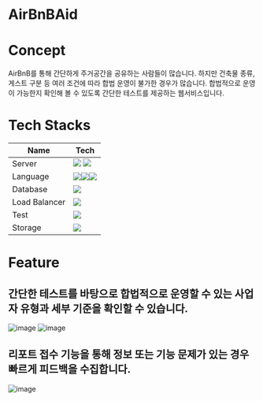 # AirBnBAid

# Concept

AirBnB를 통해 간단하게 주거공간을 공유하는 사람들이 많습니다.
하지만 건축물 종류, 게스트 구분 등 여러 조건에 따라 합법 운영이 불가한 경우가 많습니다.
합법적으로 운영이 가능한지 확인해 볼 수 있도록 간단한 테스트를 제공하는 웹서비스입니다.

# Tech Stacks

|Name|Tech|
|---|---|
|Server|<img src="https://img.shields.io/badge/Node.js-339933?style=flat-square&logo=Node.js&logoColor=white"/> <img src="https://img.shields.io/badge/Express-000000?style=flat-square&logo=Express&logoColor=white"/>|
|Language|<img src="https://img.shields.io/badge/JavaScript-F7DF1E?style=flat-square&logo=JavaScript&logoColor=white"/><img src="https://img.shields.io/badge/-%20html-green"/><img src="https://img.shields.io/badge/-%20css-white"/>|
|Database|<img src="https://img.shields.io/badge/MySQL-4479A1?style=flat-square&logo=MySQL&logoColor=white"/>|
|Load Balancer|<img src="https://img.shields.io/badge/AWS ALB-FF9900?style=flat-square"/>|
|Test|<img src="https://img.shields.io/badge/Jest-C21325?style=flat-square&logo=Jest&logoColor=white"/>|
|Storage|<img src="https://img.shields.io/badge/AWS S3-FF9900?style=flat-square"/>|

# Feature
 
## 간단한 테스트를 바탕으로 합법적으로 운영할 수 있는 사업자 유형과 세부 기준을 확인할 수 있습니다.

![image](https://user-images.githubusercontent.com/54808299/147044858-44162f97-3080-46d5-8259-3d8d47e0743e.png)
![image](https://user-images.githubusercontent.com/54808299/147044980-c006e48a-bf2a-472e-8188-aa2373d7cb13.png)

## 리포트 접수 기능을 통해 정보 또는 기능 문제가 있는 경우 빠르게 피드백을 수집합니다.

![image](https://user-images.githubusercontent.com/54808299/147045453-58ecdb55-45fb-4e1f-83ee-d0defe272503.png)
